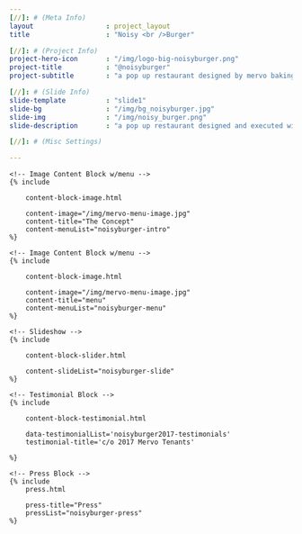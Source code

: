 ```yaml
---
[//]: # (Meta Info)
layout 					: project_layout
title 					: "Noisy <br />Burger"

[//]: # (Project Info)
project-hero-icon 		: "/img/logo-big-noisyburger.png"
project-title 			: "@noisyburger"
project-subtitle 		: "a pop up restaurant designed by mervo baking trade students"

[//]: # (Slide Info)
slide-template 			: "slide1"
slide-bg				: "/img/bg_noisyburger.jpg"
slide-img 				: "/img/noisy_burger.png"
slide-description 		: "a pop up restaurant designed and executed with students at Mervo High School"

[//]: # (Misc Settings)

---
```

<div class="template_wrapper">

	<!-- Image Content Block w/menu -->
	{% include

		content-block-image.html 
		
		content-image="/img/mervo-menu-image.jpg" 
		content-title="The Concept" 
		content-menuList="noisyburger-intro" 
	%}

	<!-- Image Content Block w/menu -->
	{% include

		content-block-image.html 
		
		content-image="/img/mervo-menu-image.jpg" 
		content-title="menu" 
		content-menuList="noisyburger-menu" 
	%}

	<!-- Slideshow -->
	{% include 

		content-block-slider.html

		content-slideList="noisyburger-slide"
	%}

	<!-- Testimonial Block -->
	{% include 

		content-block-testimonial.html 

		data-testimonialList='noisyburger2017-testimonials' 
		testimonial-title='c/o 2017 Mervo Tenants' 

	%}

	<!-- Press Block -->
 	{% include
 		press.html

 		press-title="Press"
 		pressList="noisyburger-press"
 	%}


</div>